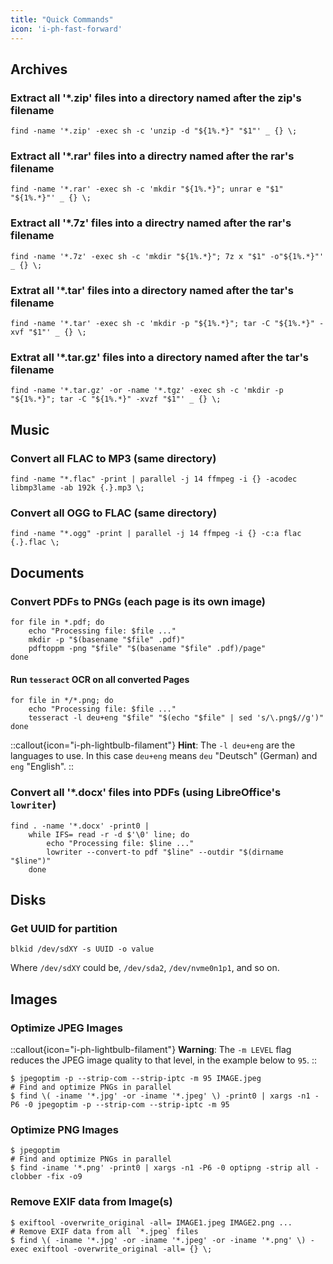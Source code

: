 ```yaml
---
title: "Quick Commands"
icon: 'i-ph-fast-forward'
---
```


## Archives

### Extract all '*.zip' files into a directory named after the zip's filename

```console
find -name '*.zip' -exec sh -c 'unzip -d "${1%.*}" "$1"' _ {} \;
```

### Extract all '*.rar' files into a directry named after the rar's filename

```console
find -name '*.rar' -exec sh -c 'mkdir "${1%.*}"; unrar e "$1" "${1%.*}"' _ {} \;
```

### Extract all '*.7z' files into a directry named after the rar's filename

```console
find -name '*.7z' -exec sh -c 'mkdir "${1%.*}"; 7z x "$1" -o"${1%.*}"' _ {} \;
```

### Extrat all '*.tar' files into a directory named after the tar's filename

```console
find -name '*.tar' -exec sh -c 'mkdir -p "${1%.*}"; tar -C "${1%.*}" -xvf "$1"' _ {} \;
```

### Extrat all '*.tar.gz' files into a directory named after the tar's filename

```console
find -name '*.tar.gz' -or -name '*.tgz' -exec sh -c 'mkdir -p "${1%.*}"; tar -C "${1%.*}" -xvzf "$1"' _ {} \;
```

## Music

### Convert all FLAC to MP3 (same directory)

```console
find -name "*.flac" -print | parallel -j 14 ffmpeg -i {} -acodec libmp3lame -ab 192k {.}.mp3 \;
```

### Convert all OGG to FLAC (same directory)

```console
find -name "*.ogg" -print | parallel -j 14 ffmpeg -i {} -c:a flac {.}.flac \;
```

## Documents

### Convert PDFs to PNGs (each page is its own image)

```console
for file in *.pdf; do
    echo "Processing file: $file ..."
    mkdir -p "$(basename "$file" .pdf)"
    pdftoppm -png "$file" "$(basename "$file" .pdf)/page"
done
```

#### Run `tesseract` OCR on all converted Pages

```console
for file in */*.png; do
    echo "Processing file: $file ..."
    tesseract -l deu+eng "$file" "$(echo "$file" | sed 's/\.png$//g')"
done
```

::callout{icon="i-ph-lightbulb-filament"}
**Hint**:
The `-l deu+eng` are the languages to use.  In this case `deu+eng` means `deu` "Deutsch" (German) and `eng` "English".
::

### Convert all '*.docx' files into PDFs (using LibreOffice's `lowriter`)

```console
find . -name '*.docx' -print0 |
    while IFS= read -r -d $'\0' line; do
        echo "Processing file: $line ..."
        lowriter --convert-to pdf "$line" --outdir "$(dirname "$line")"
    done
```

## Disks

### Get UUID for partition

```console
blkid /dev/sdXY -s UUID -o value
```

Where `/dev/sdXY` could be, `/dev/sda2`, `/dev/nvme0n1p1`, and so on.

## Images

### Optimize JPEG Images

::callout{icon="i-ph-lightbulb-filament"}
**Warning**:
The `-m LEVEL` flag reduces the JPEG image quality to that level, in the example below to `95`.
::

```console
$ jpegoptim -p --strip-com --strip-iptc -m 95 IMAGE.jpeg
# Find and optimize PNGs in parallel
$ find \( -iname '*.jpg' -or -iname '*.jpeg' \) -print0 | xargs -n1 -P6 -0 jpegoptim -p --strip-com --strip-iptc -m 95
```

### Optimize PNG Images

```console
$ jpegoptim
# Find and optimize PNGs in parallel
$ find -iname '*.png' -print0 | xargs -n1 -P6 -0 optipng -strip all -clobber -fix -o9
```

### Remove EXIF data from Image(s)

```console
$ exiftool -overwrite_original -all= IMAGE1.jpeg IMAGE2.png ...
# Remove EXIF data from all `*.jpeg` files
$ find \( -iname '*.jpg' -or -iname '*.jpeg' -or -iname '*.png' \) -exec exiftool -overwrite_original -all= {} \;
```
